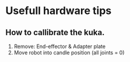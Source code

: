 # Usefull hardware tips

## How to callibrate the kuka.

1. Remove:  End-effector & Adapter plate 
2. Move robot into candle position (all joints = 0)  
